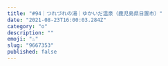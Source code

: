 ```yaml
---
title: "#94｜つれづれの湯｜ゆかいだ温泉（鹿児島県日置市）"
date: "2021-08-23T16:00:03.284Z"
category: "o"
description: ""
emoji: "♨️"
slug: "9667353"
published: false
---
```


